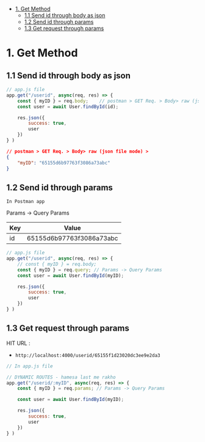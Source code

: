 <!-- TOC start (generated with https://github.com/derlin/bitdowntoc) -->

- [1. Get Method ](#1-get-method)
   * [1.1 Send id through body as json](#11-send-id-through-body-as-json)
   * [1.2 Send id through params ](#12-send-id-through-params)
   * [1.3 Get request through params](#13-get-request-through-params)

<!-- TOC end -->

# 1. Get Method 

## 1.1 Send id through body as json

```js
// app.js file
app.get("/userid", async(req, res) => {
    const { myID } = req.body;    // postman > GET Req. > Body> raw (json file mode) >
    const user = await User.findById(id);

    res.json({
        success: true,
        user
    })
} )
```

```json
// postman > GET Req. > Body> raw (json file mode) >
{
    "myID": "65155d6b97763f3086a73abc"
}
```

## 1.2 Send id through params 

`In Postman app`

Params -> Query Params

| Key | Value                    |
|-----|--------------------------|
| id  | 65155d6b97763f3086a73abc |


```js
// app.js file
app.get("/userid", async(req, res) => {
    // const { myID } = req.body;    
    const { myID } = req.query; // Params -> Query Params
    const user = await User.findById(myID);   

    res.json({
        success: true,
        user
    })
} )
```

## 1.3 Get request through params

HIT URL : 

- `http://localhost:4000/userid/65155f1d23020dc3ee9e2da3`

```js
// In app.js file 

// DYNAMIC ROUTES - hamesa last me rakho
app.get("/userid/:myID", async(req, res) => {    
    const { myID } = req.params; // Params -> Query Params

    const user = await User.findById(myID);   

    res.json({
        success: true,
        user
    })
} )
```

